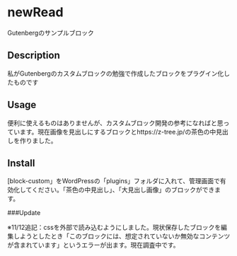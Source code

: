 # newRead
Gutenbergのサンプルブロック


## Description

私がGutenbergのカスタムブロックの勉強で作成したブロックをプラグイン化したものです

## Usage
便利に使えるものはありませんが、カスタムブロック開発の参考になればと思っています。現在画像を見出しにするブロックとhttps://z-tree.jp/の茶色の中見出しを作りました。

## Install

[block-custom」をWordPressの「plugins」フォルダに入れて、管理画面で有効化してください。「茶色の中見出し」、「大見出し画像」のブロックができます。

###Update

※11/12追記：cssを外部で読み込むようにしました。現状保存したブロックを編集しようとしたとき「このブロックには、想定されていないか無効なコンテンツが含まれています」というエラーが出ます。現在調査中です。
